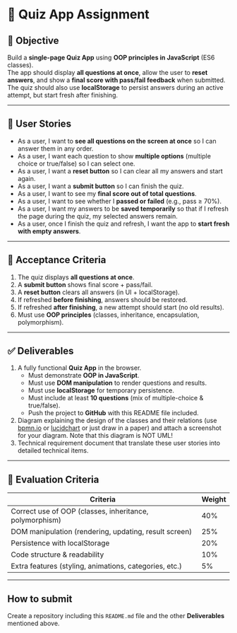 # 📝 Quiz App Assignment

## 🎯 Objective
Build a **single-page Quiz App** using **OOP principles in JavaScript** (ES6 classes).  
The app should display **all questions at once**, allow the user to **reset answers**, and show a **final score with pass/fail feedback** when submitted.  
The quiz should also use **localStorage** to persist answers during an active attempt, but start fresh after finishing.

---

## 👤 User Stories

- As a user, I want to **see all questions on the screen at once** so I can answer them in any order.  
- As a user, I want each question to show **multiple options** (multiple choice or true/false) so I can select one.  
- As a user, I want a **reset button** so I can clear all my answers and start again.  
- As a user, I want a **submit button** so I can finish the quiz.  
- As a user, I want to see my **final score out of total questions**.  
- As a user, I want to see whether I **passed or failed** (e.g., pass ≥ 70%).  
- As a user, I want my answers to be **saved temporarily** so that if I refresh the page during the quiz, my selected answers remain.  
- As a user, once I finish the quiz and refresh, I want the app to **start fresh with empty answers**.  

---

## 🔑 Acceptance Criteria
1. The quiz displays **all questions at once**.  
2. A **submit button** shows final score + pass/fail.  
3. A **reset button** clears all answers (in UI + localStorage).  
4. If refreshed **before finishing**, answers should be restored.  
5. If refreshed **after finishing**, a new attempt should start (no old results).  
6. Must use **OOP principles** (classes, inheritance, encapsulation, polymorphism).  

---


## ✅ Deliverables
1. A fully functional **Quiz App** in the browser.  
   - Must demonstrate **OOP in JavaScript**.  
   - Must use **DOM manipulation** to render questions and results.  
   - Must use **localStorage** for temporary persistence.  
   - Must include at least **10 questions** (mix of multiple-choice & true/false).  
   - Push the project to **GitHub** with this README file included.  
2. Diagram explaining the design of the classes and their relations (use [bpmn.io](https://bpmn.io/) or [lucidchart](https://www.lucidchart.com/pages) or just draw in a paper) and attach a screenshot for your diagram. Note that this diagram is NOT UML! 
3. Technical requirement document that translate these user stories into detailed technical items.
---

## 💯 Evaluation Criteria
| Criteria | Weight |
|----------|--------|
| Correct use of OOP (classes, inheritance, polymorphism) | 40% |
| DOM manipulation (rendering, updating, result screen)   | 25% |
| Persistence with localStorage                           | 20% |
| Code structure & readability                            | 10% |
| Extra features (styling, animations, categories, etc.)  | 5% |

---
## How to submit
Create a repository including this `README.md` file and the other **Deliverables** mentioned above. 